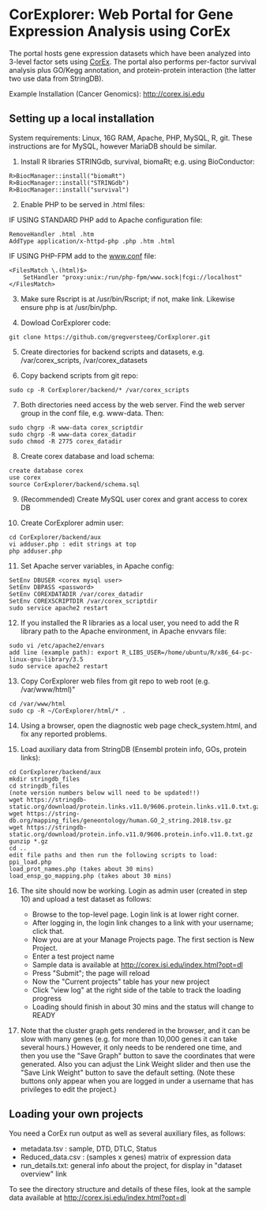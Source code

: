 # CorExplorer: Web Portal for Gene Expression Analysis using CorEx

The portal hosts gene expression datasets which have been analyzed into 3-level factor sets using
<a href="https://github.com/gregversteeg/CorEx">CorEx</a>. The portal also performs per-factor
survival analysis plus GO/Kegg annotation, and protein-protein interaction (the latter two
use data from StringDB).

Example Installation (Cancer Genomics): http://corex.isi.edu

## Setting up a local installation

System requirements: Linux, 16G RAM, Apache, PHP, MySQL, R, git.
These instructions are for MySQL, however MariaDB should be similar. 

1. Install R libraries STRINGdb, survival, biomaRt; e.g. using BioConductor:
```
R>BiocManager::install("biomaRt")
R>BiocManager::install("STRINGdb")
R>BiocManager::install("survival")
```

2. Enable PHP to be served in .html files:

IF USING STANDARD PHP add to Apache configuration file:
```
RemoveHandler .html .htm
AddType application/x-httpd-php .php .htm .html
```

IF USING PHP-FPM add to the www.conf file:
```
<FilesMatch \.(html)$>
    SetHandler "proxy:unix:/run/php-fpm/www.sock|fcgi://localhost"
</FilesMatch>
```

3. Make sure Rscript is at /usr/bin/Rscript; if not, make link. Likewise ensure php is at /usr/bin/php.

4. Dowload CorExplorer code: 
```
git clone https://github.com/gregversteeg/CorExplorer.git
```

5. Create directories for backend scripts and datasets, e.g. /var/corex_scripts, /var/corex_datasets

6. Copy backend scripts from git repo: 
```
sudo cp -R CorExplorer/backend/* /var/corex_scripts
```

7. Both directories need access by the web server. Find the web server group in the conf file, e.g. www-data. Then:

```
sudo chgrp -R www-data corex_scriptdir
sudo chgrp -R www-data corex_datadir
sudo chmod -R 2775 corex_datadir
```
    
8. Create corex database and load schema:
```
create database corex
use corex
source CorExplorer/backend/schema.sql
```

9. (Recommended) Create MySQL user corex and grant access to corex DB

10. Create CorExplorer admin user:  
```
cd CorExplorer/backend/aux
vi adduser.php : edit strings at top
php adduser.php
```

11. Set Apache server variables, in Apache config:
```
SetEnv DBUSER <corex mysql user>
SetEnv DBPASS <password>
SetEnv COREXDATADIR /var/corex_datadir
SetEnv COREXSCRIPTDIR /var/corex_scriptdir
sudo service apache2 restart
```

12. If you installed the R libraries as a local user, you need to add the R library path to the Apache environment, in Apache envvars file:
```
sudo vi /etc/apache2/envars
add line (example path): export R_LIBS_USER=/home/ubuntu/R/x86_64-pc-linux-gnu-library/3.5
sudo service apache2 restart
````

13. Copy CorExplorer web files from git repo to web root (e.g. /var/www/html)"
```
cd /var/www/html
sudo cp -R ~/CorExplorer/html/* .
```

14. Using a browser, open the diagnostic web page check_system.html, and fix any reported problems. 

15. Load auxiliary data from StringDB (Ensembl protein info, GOs, protein links):
```
cd CorExplorer/backend/aux
mkdir stringdb_files
cd stringdb_files
(note version numbers below will need to be updated!!)
wget https://stringdb-static.org/download/protein.links.v11.0/9606.protein.links.v11.0.txt.gz
wget https://string-db.org/mapping_files/geneontology/human.GO_2_string.2018.tsv.gz
wget https://stringdb-static.org/download/protein.info.v11.0/9606.protein.info.v11.0.txt.gz
gunzip *.gz
cd ..
edit file paths and then run the following scripts to load:
ppi_load.php
load_prot_names.php (takes about 30 mins)
load_ensp_go_mapping.php (takes about 30 mins)
```

16. The site should now be working. Login as admin user (created in step 10) and upload a test dataset as follows:
    * Browse to the top-level page. Login link is at lower right corner. 
    * After logging in, the login link changes to a link with your username; click that.
    * Now you are at your Manage Projects page. The first section is New Project. 
    * Enter a test project name
    * Sample data is available at http://corex.isi.edu/index.html?opt=dl
    * Press "Submit"; the page will reload
    * Now the "Current projects" table has your new project
    * Click "view log" at the right side of the table to track the loading progress
    * Loading should finish in about 30 mins and the status will change to READY
    
17. Note that the cluster graph gets rendered in the browser, and it can be slow with many genes (e.g. for
    more than 10,000 genes it can take several hours.) However, it only needs to be rendered one time, and then 
    you use the "Save Graph" button to save the coordinates that were generated. Also you can adjust the Link Weight
    slider and then use the "Save Link Weight" button to save the default setting. (Note these buttons only
    appear when you are logged in under a username that has privileges to edit the project.)
    
## Loading your own projects

You need a CorEx run output as well as several auxiliary files, as follows:
  * metadata.tsv : sample, DTD, DTLC, Status
  * Reduced_data.csv : (samples x genes) matrix of expression data
  * run_details.txt: general info about the project, for display in "dataset overview" link
    
To see the directory structure and details of these files, look at the sample data available at
http://corex.isi.edu/index.html?opt=dl

